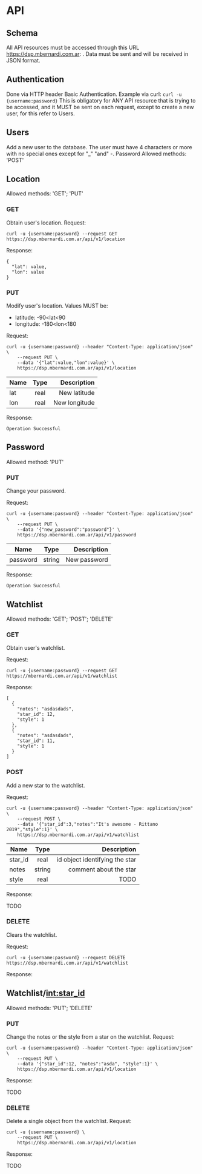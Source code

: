 # API

## Schema

All API resources must be accessed through this URL https://dsp.mbernardi.com.ar: . Data must be sent and will
be received in JSON format.

## Authentication

Done via HTTP header Basic Authentication.
Example via curl:
 `curl -u {username:password}`
This is obligatory for ANY API resource that is trying to be accessed,
and it MUST be sent on each request, except to create a new user,
for this refer to Users.

## Users

Add a new user to the database. The user must have 4 characters or more with 
no special ones except for "_" "and" -. Password 
Allowed methods: 'POST' 

## Location

Allowed methods: 'GET'; 'PUT'

### GET

Obtain user's location.
Request:
```
curl -u {username:password} --request GET https://dsp.mbernardi.com.ar/api/v1/location
```
Response:
```
{
  "lat": value, 
  "lon": value
}
```

### PUT

Modify user's location. Values MUST be:

- latitude: -90<lat<90
- longitude: -180<lon<180

Request:
```
curl -u {username:password} --header "Content-Type: application/json" \
    --request PUT \
    --data '{"lat":value,"lon":value}' \
    https://dsp.mbernardi.com.ar/api/v1/location
```

| Name | Type | Description |
| --- |:---:| ---:|
| lat | real | New latitude |
| lon | real | New longitude |


Response:

`Operation Successful`

## Password

Allowed method: 'PUT'

### PUT

Change your password.

Request:
```
curl -u {username:password} --header "Content-Type: application/json" \
    --request PUT \
    --data '{"new_password":"password"}' \
    https://dsp.mbernardi.com.ar/api/v1/password
```

| Name | Type | Description |
| --- |:---:| ---:|
| password      | string | New password |

Response:

`Operation Successful`

## Watchlist

Allowed methods: 'GET'; 'POST'; 'DELETE'

### GET

Obtain user's watchlist.

Request:
```
curl -u {username:password} --request GET https://mbernardi.com.ar/api/v1/watchlist
```
Response:
```
[
  {
    "notes": "asdasdads", 
    "star_id": 12, 
    "style": 1
  }, 
  {
    "notes": "asdasdads", 
    "star_id": 11, 
    "style": 1
  }
]
```

### POST

Add a new star to the watchlist.

Request:
```
curl -u {username:password} --header "Content-Type: application/json" \
    --request POST \
    --data '{"star_id":3,"notes":"It's awesome - Rittano 2019","style":1}' \
    https://dsp.mbernardi.com.ar/api/v1/watchlist
```
| Name | Type | Description |
| --- |:---:| ---:|
| star_id     | real | id object identifying the star |
| notes      | string     | comment about the star |
| style      | real     |   TODO |

Response:

TODO

### DELETE

Clears the watchlist.

Request:
```
curl -u {username:password} --request DELETE https://dsp.mbernardi.com.ar/api/v1/watchlist
```

Response:

## Watchlist/<int:star_id>

Allowed methods: 'PUT'; 'DELETE'

### PUT

Change the notes or the style from a star on the watchlist.
Request:
```
curl -u {username:password} --header "Content-Type: application/json" \
    --request PUT \
    --data '{"star_id":12, "notes":"asda", "style":1}' \
    https://dsp.mbernardi.com.ar/api/v1/location
```
Response:

TODO

### DELETE

Delete a single object from the watchlist.
Request:
```
curl -u {username:password} \
    --request PUT \
    https://dsp.mbernardi.com.ar/api/v1/location
```
Response:

TODO
